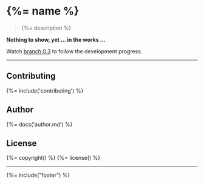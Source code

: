 # {%= name %}

> {%= description %}

**Nothing to show, yet ... in the works ...**

Watch [branch 0.3](https://github.com/stefanwalther/generator-sense-extension/tree/0.3) to follow the development progress.

---

## Contributing
{%= include('contributing') %}

## Author
{%= docs('author.md') %}

## License
{%= copyright() %}
{%= license() %}

***

{%= include("footer") %}
